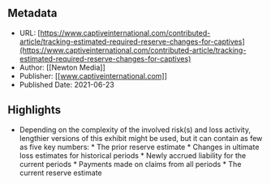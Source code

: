 ## Metadata
* URL: [https://www.captiveinternational.com/contributed-article/tracking-estimated-required-reserve-changes-for-captives](https://www.captiveinternational.com/contributed-article/tracking-estimated-required-reserve-changes-for-captives)
* Author: [[Newton Media]]
* Publisher: [[www.captiveinternational.com]]
* Published Date: 2021-06-23

## Highlights
* Depending on the complexity of the involved risk(s) and loss activity, lengthier versions of this exhibit might be used, but it can contain as few as five key numbers: * The prior reserve estimate * Changes in ultimate loss estimates for historical periods * Newly accrued liability for the current periods * Payments made on claims from all periods * The current reserve estimate